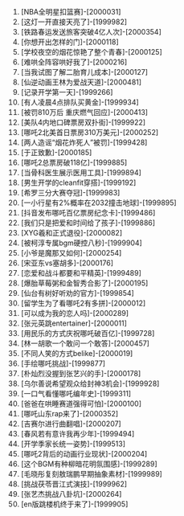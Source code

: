 
1. [NBA全明星扣篮赛]-[2000031]
1. [这灯一开直接天亮了]-[1999982]
1. [铁路春运发送旅客突破4亿人次]-[2000354]
1. [你想开出怎样的门]-[2000118]
1. [学校夜空的烟花惊艳了整个青春]-[2000125]
1. [难哄全阵容哄好我了]-[2000216]
1. [当我试图了解二胎育儿成本]-[2000127]
1. [仙逆动画王林为爱战天道]-[2000481]
1. [记录开学第一天]-[1999266]
1. [有人凌晨4点排队买黄金]-[1999934]
1. [被罚810万后 重庆燃气回应]-[2000413]
1. [美队4内地口碑票房双扑街]-[1999922]
1. [哪吒2北美首日票房310万美元]-[2000252]
1. [两人造谣“烟花炸死人”被罚]-[1999428]
1. [于正致歉]-[2000185]
1. [哪吒2总票房破118亿]-[1999885]
1. [当骨科医生展示医用工具]-[1999894]
1. [男生开学的cleanfit穿搭]-[1999192]
1. [希罗三分大赛夺冠]-[1999983]
1. [一小行星有2%概率在2032撞击地球]-[1999895]
1. [抖音发布哪吒百亿票房纪念卡]-[1999486]
1. [我们只是把爱和时间给了孩子]-[1999886]
1. [XYG羲和正式退役]-[2000082]
1. [被柯淳专属bgm硬控八秒]-[1999904]
1. [小爷是魔那又如何]-[2000254]
1. [宋亚东vs塞胡多]-[2000176]
1. [恋爱和战斗都要和平精英]-[1999489]
1. [爆胎草莓粥和金智秀合影了]-[2000195]
1. [仙台有树好听劝的官方]-[1999854]
1. [留学生为了看哪吒2有多拼]-[2000012]
1. [可以成为我的恋人吗]-[2000289]
1. [张元英跳entertainer]-[2000011]
1. [用民乐的方式庆祝哪吒破百亿]-[1999728]
1. [林一胡歌一个敢问一个敢答]-[2000457]
1. [不同人笑的方式belike]-[2000019]
1. [手绘哪吒挑战]-[1999877]
1. [朴灿烈没握到张艺兴的手]-[2000178]
1. [乌尔善说希望观众给封神3机会]-[1999928]
1. [一口气看懂哪吒编年史]-[1999311]
1. [爸爸在哄睡赛道强得可怕]-[2000100]
1. [哪吒山东rap来了]-[2000352]
1. [吉赛尔进行曲翻唱]-[2000207]
1. [春风若有意许我再少年]-[1999494]
1. [开学季家长统一姿势]-[1999513]
1. [哪吒2背后的动画行业现状]-[2000204]
1. [这个BGM有种柳暗花明氛围感]-[1999289]
1. [毛晓彤复刻敖瑞鹏早期抽象素材]-[1999989]
1. [挑战茯苓晋江式演技]-[1999962]
1. [张艺杰挑战八卦坑]-[2000264]
1. [en版跳楼机终于来了]-[1999905]